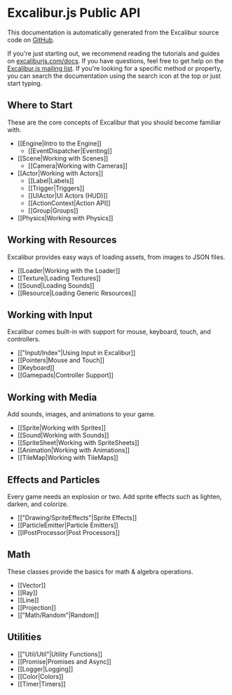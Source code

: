 # Excalibur.js Public API

This documentation is automatically generated from the Excalibur
source code on [GitHub](http://github.com/excaliburjs/Excalibur).

If you're just starting out, we recommend reading the tutorials and guides
on [excaliburjs.com/docs](https://excaliburjs.com/docs). If you have questions,
feel free to get help on the [Excalibur.js mailing list](https://groups.google.com/forum/#!forum/excaliburjs).
If you're looking for a specific method or property, you can search the documentation
using the search icon at the top or just start typing.

## Where to Start

These are the core concepts of Excalibur that you should become
familiar with.

- [[Engine|Intro to the Engine]]
  - [[EventDispatcher|Eventing]]
- [[Scene|Working with Scenes]]
  - [[Camera|Working with Cameras]]
- [[Actor|Working with Actors]]
  - [[Label|Labels]]
  - [[Trigger|Triggers]]
  - [[UIActor|UI Actors (HUD)]]
  - [[ActionContext|Action API]]
  - [[Group|Groups]]
- [[Physics|Working with Physics]]

## Working with Resources

Excalibur provides easy ways of loading assets, from images to JSON files.

- [[Loader|Working with the Loader]]
- [[Texture|Loading Textures]]
- [[Sound|Loading Sounds]]
- [[Resource|Loading Generic Resources]]

## Working with Input

Excalibur comes built-in with support for mouse, keyboard, touch, and controllers.

- [["Input/Index"|Using Input in Excalibur]]
- [[Pointers|Mouse and Touch]]
- [[Keyboard]]
- [[Gamepads|Controller Support]]

## Working with Media

Add sounds, images, and animations to your game.

- [[Sprite|Working with Sprites]]
- [[Sound|Working with Sounds]]
- [[SpriteSheet|Working with SpriteSheets]]
- [[Animation|Working with Animations]]
- [[TileMap|Working with TileMaps]]

## Effects and Particles

Every game needs an explosion or two. Add sprite effects such as lighten,
darken, and colorize.

- [["Drawing/SpriteEffects"|Sprite Effects]]
- [[ParticleEmitter|Particle Emitters]]
- [[IPostProcessor|Post Processors]]

## Math

These classes provide the basics for math & algebra operations.

- [[Vector]]
- [[Ray]]
- [[Line]]
- [[Projection]]
- [["Math/Random"|Random]]

## Utilities

- [["Util/Util"|Utility Functions]]
- [[Promise|Promises and Async]]
- [[Logger|Logging]]
- [[Color|Colors]]
- [[Timer|Timers]]
